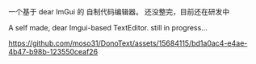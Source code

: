 一个基于 dear ImGui 的 自制代码编辑器。
还没整完，目前还在研发中

A self made, dear Imgui-based TextEditor.
still in progress...

https://github.com/moso31/DonoText/assets/15684115/bd1a0ac4-e4ae-4b47-b98b-123550ceaf26

